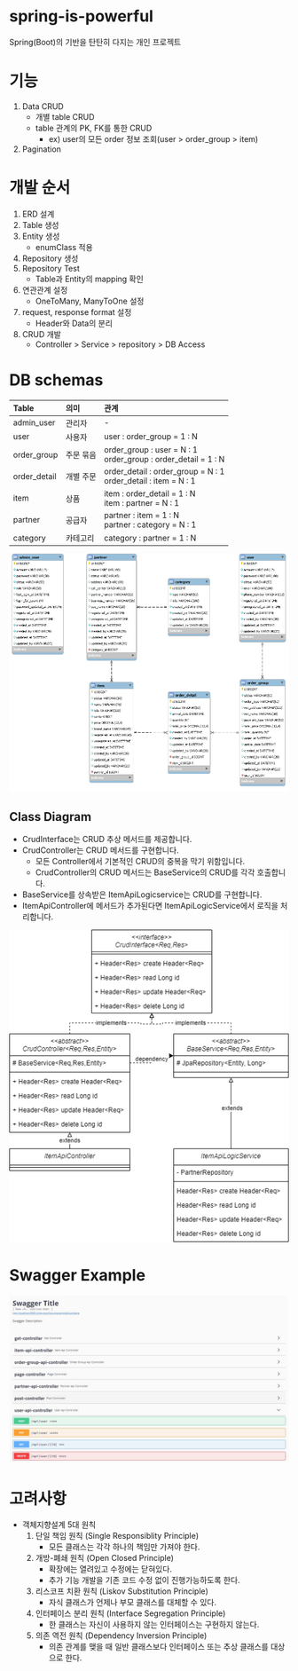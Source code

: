 # spring-is-powerful
Spring(Boot)의 기반을 탄탄히 다지는 개인 프로젝트

# 기능

1. Data CRUD
    - 개별 table CRUD
    - table 관계의 PK, FK를 통한 CRUD
        - ex) user의 모든 order 정보 조회(user > order_group > item)
1. Pagination

# 개발 순서 

1. ERD 설계
1. Table 생성
1. Entity 생성
    - enumClass 적용
1. Repository 생성
1. Repository Test
    - Table과 Entity의 mapping 확인
1. 연관관계 설정
    - OneToMany, ManyToOne 설정
1. request, response format 설정
    - Header와 Data의 분리
1. CRUD 개발
    - Controller > Service > repository > DB Access

# DB schemas

| Table | 의미 | 관계 |
|:------|:----|:----|
| admin_user | 관리자 | - |
| user | 사용자 | user : order_group = 1 : N |
| order_group | 주문 묶음 | order_group : user = N : 1<br> order_group : order_detail = 1 : N |
| order_detail | 개별 주문 | order_detail : order_group = N : 1<br> order_detail : item = N : 1 |
| item | 상품 | item : order_detail = 1 : N<br> item : partner = N : 1 |
| partner | 공급자 | partner : item = 1 : N<br> partner : category = N : 1|
| category | 카테고리 | category : partner = 1 : N |

![spring-is-powerful-DB-schema](/assets/images/spring-is-powerful-DB-schema.jpg) 

## Class Diagram

- CrudInterface는 CRUD 추상 메서드를 제공합니다.
- CrudController는 CRUD 메서드를 구현합니다.
    - 모든 Controller에서 기본적인 CRUD의 중복을 막기 위함입니다.
    - CrudController의 CRUD 메서드는 BaseService의 CRUD를 각각 호출합니다.
- BaseService를 상속받은 ItemApiLogicservice는 CRUD를 구현합니다.
- ItemApiController에 메서드가 추가된다면 ItemApiLogicService에서 로직을 처리합니다.

![class-diagram](/assets/images/class-diagram.jpg) 

# Swagger Example

![swagger-basic-crud](/assets/images/swagger-basic-crud.jpg) 

# 고려사항

- 객체지향설계 5대 원칙
    1. 단일 책임 원칙 (Single Responsiblity Principle)
        - 모든 클래스는 각각 하나의 책임만 가져야 한다.
    2. 개방-폐쇄 원칙 (Open Closed Principle) 
        - 확장에는 열려있고 수정에는 닫혀있다.
        - 추가 기능 개발을 기존 코드 수정 없이 진행가능하도록 한다.
    3. 리스코프 치환 원칙 (Liskov Substitution Principle)
        - 자식 클래스가 언제나 부모 클래스를 대체할 수 있다.
    4. 인터페이스 분리 원칙 (Interface Segregation Principle)
        - 한 클래스는 자신이 사용하지 않는 인터페이스는 구현하지 않는다.
    5. 의존 역전 원칙 (Dependency Inversion Principle)
        - 의존 관계를 맺을 때 일반 클래스보다 인터페이스 또는 추상 클래스를 대상으로 한다. 